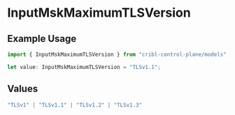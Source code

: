 # InputMskMaximumTLSVersion

## Example Usage

```typescript
import { InputMskMaximumTLSVersion } from "cribl-control-plane/models";

let value: InputMskMaximumTLSVersion = "TLSv1.1";
```

## Values

```typescript
"TLSv1" | "TLSv1.1" | "TLSv1.2" | "TLSv1.3"
```